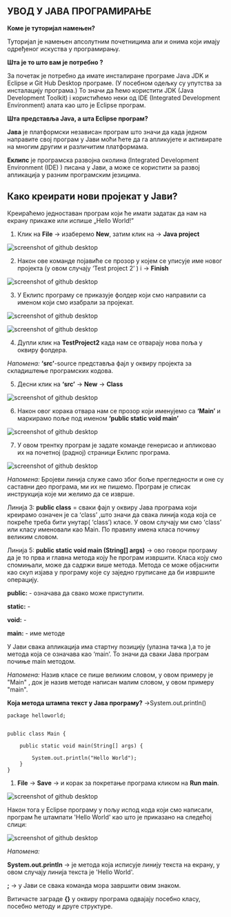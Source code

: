 ﻿## УВОД У ЈАВА ПРОГРАМИРАЊЕ


**Коме је туторијал намењен?**

Туторијал је намењен апсолутним почетницима али и онима који имају одређеног искуства у програмирању.

**Шта је то што вам је потребно ?**

За почетак је потребно  да имате инсталиране програме Јava JDK  и Eclipse и Git Hub Desktop програме. (У посебном одељку су упутства за инсталацију програма.) То значи да ћемо користити JDK (Java Development Toolkit) i користићемо неки од IDE (Integrated Development Environment) алата као што је Eclipse програм.

**Шта представља Java, а шта Eclipse програм?**

**Jава** је платформски независан програм што значи да када једном направите свој програм у Јави моћи ћете да га апликујете и активирате на многим другим и различитим платформама. 

**Еклипс** је програмска развојна околина (Integrated Development Environment (IDE) ) писана у Jaви, а може се користити за развој апликација у разним програмским језицима.


## Како креирати нови пројекат у Јави?  


Креираћемо једноставан програм који ће имати задатак да нам на екрану прикаже или испише „Hello World!”

1. Клик на **File** -> изаберемо **New**, затим клик на -> **Java project**



![screenshot of github desktop](/slike/eklips3.png)



2. Након ове команде појавиће се прозор у којем се уписује име новог пројекта (у овом случају  ‘Test project 2’ ) i -> **Finish**



![screenshot of github desktop](/slike/eklips4.png)



3. У Еклипс програму се приказује фолдер који смо направили са именом који смо изабрали за пројекат.
     


![screenshot of github desktop](/slike/eklips10.png) 
 


![screenshot of github desktop](/slike/3a.png)



4. Дупли клик на **TestProject2**  када нам се отварају нова поља у оквиру фолдера.

*Напомена:* **‘src’**-source представља фајл у оквиру пројекта за складиштење програмских  кодова. 

5. Десни клик на **‘src’** -> **New** -> **Class** 
 


![screenshot of github desktop](/slike/eklips5.png)



6. Након овог корака отвара нам се прозор који именујемо са **‘Main’** и маркирамо поље под именом **‘public static void main’**



![screenshot of github desktop](/slike/eklips11.png)



7. У овом трентку програм је задате команде генерисао и апликовао их на почетној (радној) страници Еклипс програма.
 


![screenshot of github desktop](/slike/eklips01.JPG)



*Напомена:* Бројеви линија служе само због боље прегледности и оне су саставни део програма, ми их не пишемо. Програм је списак инструкција које ми желимо да се изврше.

Линија 3: **public class** = сваки фајл у оквиру Јава програма који креирамо означен је са ‘class’ ,што значи да свака линија кода која се покреће треба бити унутар( ‘class’) класе. У овом случају ми смо ‘class’ или класу именовали као Main. По правилу имена класа почињу великим словом.
 
Линија 5: **public static void main (String[] args)** -> ово говори програму да је то прва и главна метода коју ће програм извршити. Класа коју смо спомињали, може да садржи више метода. Метода се може објаснити као скуп изјава у програму које су заједно груписане да би извршиле операцију.


**public:** -  означава да свако може приступити.
	
**static:** -  
	
**void:** -  
	
**main:** -  име методе


У Јави свака апликација има стартну позицију (улазна тачка ),а то је метода која се означава као ‘main’. То значи да сваки Јава програм почиње  main методом.

*Напомена:* Назив класе се пише великим словом, у овом примеру је "Main" , док је назив методе написан малим словом, у овом примеру "main".


**Која метода штампа текст у Јава програму?** →System.out.println()


```
package helloworld;


public class Main {

	public static void main(String[] args) {
		
		System.out.println("Hello World");
	}
}
```


1. **File** → **Save** → и корак за покретање програма кликом на **Run main**. 



![screenshot of github desktop](/slike/eklipse9.png) 
 


Након тога у Eclipse програму у пољу испод кода који смо написали, програм ће штампати 'Hello World' као што је приказано на следећој слици:



![screenshot of github desktop](/slike1/24.JPG)



*Напомена:* 

**System.out.println** → је метода која исписује линију текста на екрану, у овом случају линија текста је 'Hello World'.

**;** → у Јави се свака команда мора завршити овим знаком.
 
Витичасте заграде **{}** у оквиру програма одвајају посебно класу, посебно методу и друге структуре.

